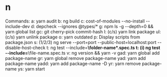 # n
Commands:
   a: yarn audit
   b: ng build
   c: cost-of-modules --no-install --include-dev
   d: depcheck --ignores @types/*
   g: npm ls -g --depth=0 && yarn global list
  gc: git cherry-pick commit-hash
   l: (c/s) yarn link package
  ul: (c/s) yarn unlink package
   o: yarn outdated
   p: Display scripts from package.json
   s: (1/2/3) ng serve --port=port --public-host=localhost:port --disable-host-check
   t: ng test --include=**\folder-name\*.spec.ts
   t: (i) ng test --include=**\file-name.spec.ts
   v: ng version && yarn -v
 gad: yarn global add package-name
  gr: yarn global remove package-name
 yad: yarn add package-name
yadd: yarn add package-name -D
  yr: yarn remove package-name
  ys: yarn start
